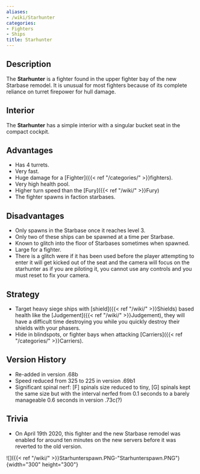 ```yaml
---
aliases:
- /wiki/Starhunter
categories:
- Fighters
- Ships
title: Starhunter
---
```


## Description

The **Starhunter** is a fighter found in the upper fighter bay of the new Starbase remodel. It is unusual for most fighters because of its complete reliance on turret firepower for hull damage.

## Interior

The **Starhunter** has a simple interior with a singular bucket seat in the compact cockpit.

## Advantages

- Has 4 turrets.
- Very fast.
- Huge damage for a [Fighter]({{< ref "/categories/" >}}fighters).
- Very high health pool.
- Higher turn speed than the [Fury]({{< ref "/wiki/" >}}Fury)
- The fighter spawns in faction starbases.

## Disadvantages

- Only spawns in the Starbase once it reaches level 3.
- Only two of these ships can be spawned at a time per Starbase.
- Known to glitch into the floor of Starbases sometimes when spawned.
- Large for a fighter.
- There is a glitch were if it has been used before the player attempting to enter it will get kicked out of the seat and the camera will focus on the starhunter as if you are piloting it, you cannot use any controls and you must reset to fix your camera.

## Strategy

- Target heavy siege ships with [shield]({{< ref "/wiki/" >}}Shields) based health like the [Judgement]({{< ref "/wiki/" >}}Judgement), they will have a difficult time destroying you while you quickly destroy their shields with your phasers.
- Hide in blindspots, or fighter bays when attacking [Carriers]({{< ref "/categories/" >}}Carriers).

## Version History 

- Re-added in version .68b
- Speed reduced from 325 to 225 in version .69b1
- Significant spinal nerf: [F] spinals size reduced to tiny, [G] spinals kept the same size but with the interval nerfed from 0.1 seconds to a barely manageable 0.6 seconds in version .73c(?)

## Trivia

- On April 19th 2020, this fighter and the new Starbase remodel was enabled for around ten minutes on the new servers before it was reverted to the old version.

![]({{< ref "/wiki/" >}}Starhunterspawn.PNG-"Starhunterspawn.PNG"){width="300" height="300"}